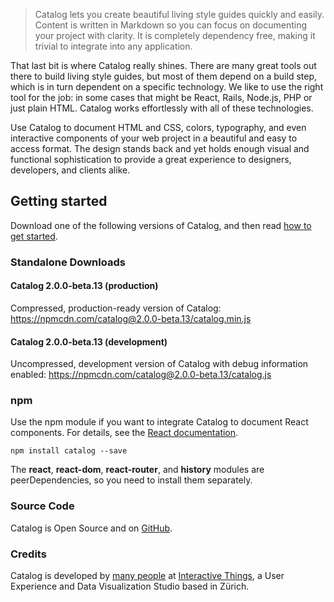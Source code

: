 > Catalog lets you create beautiful living style guides quickly and easily. Content is written in Markdown so you can focus on documenting your project with clarity. It is completely dependency free, making it trivial to integrate into any application.

That last bit is where Catalog really shines. There are many great tools out there to build living style guides, but most of them depend on a build step, which is in turn dependent on a specific technology. We like to use the right tool for the job: in some cases that might be React, Rails, Node.js, PHP or just plain HTML. Catalog works effortlessly with all of these technologies.

Use Catalog to document HTML and CSS, colors, typography, and even interactive components of your web project in a beautiful and easy to access format. The design stands back and yet holds enough visual and functional sophistication to provide a great experience to designers, developers, and clients alike.

## Getting started

Download one of the following versions of Catalog, and then read [how to get started](#/usage).

### Standalone Downloads

#### Catalog 2.0.0-beta.13 (production)

Compressed, production-ready version of Catalog: https://npmcdn.com/catalog@2.0.0-beta.13/catalog.min.js

#### Catalog 2.0.0-beta.13 (development)

Uncompressed, development version of Catalog with debug information enabled: https://npmcdn.com/catalog@2.0.0-beta.13/catalog.js

### npm

Use the npm module if you want to integrate Catalog to document React components. For details, see the [React documentation](#/react).

```code
npm install catalog --save
```

The **react**, **react-dom**, **react-router**, and **history** modules are peerDependencies, so you need to install them separately.

### Source Code

Catalog is Open Source and on [GitHub](https://github.com/interactivethings/catalog/).

### Credits

Catalog is developed by [many people](https://github.com/interactivethings/catalog/blob/master/AUTHORS) at [Interactive Things](http://www.interactivethings.com/), a User Experience and Data Visualization Studio based in Zürich.
